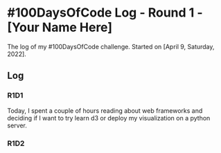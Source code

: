 # #100DaysOfCode Log - Round 1 - [Your Name Here]

The log of my #100DaysOfCode challenge. Started on [April 9, Saturday, 2022].

## Log

### R1D1 
Today, I spent a couple of hours reading about web frameworks and deciding if I want to try learn d3 or deploy my visualization on a python server. 

### R1D2
